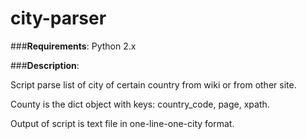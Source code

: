 city-parser
===========

###__Requirements__: 
Python 2.x


###__Description__:

Script parse list of city of certain country from wiki or from other site.

County is the dict object with keys: country_code, page, xpath.

Output of script is  text file in one-line-one-city format.
